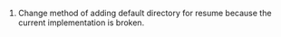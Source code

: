 1. Change method of adding default directory for resume because the current implementation is broken. 
